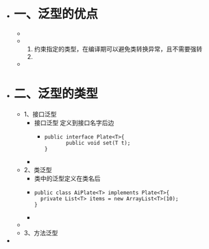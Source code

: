 - # 一、泛型的优点
	-
	- 1. 约束指定的类型，在编译期可以避免类转换异常，且不需要强转
	  2.
	-
- # 二、泛型的类型
	- 1、接口泛型
		- 接口泛型 <T> 定义到接口名字后边
			- ```
			  public interface Plate<T>{
			         public void set(T t);
			  }
			  ```
		-
	- 2、类泛型
		- 类中的泛型<T>定义在类名后
		- ```
		  public class AiPlate<T> implements Plate<T>{
		  	private List<T> items = new ArrayList<T>(10);
		  }
		  ```
		-
	-
	- 3、方法泛型
-